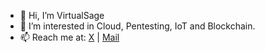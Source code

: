 - 👋 Hi, I’m VirtualSage
- 🌱 I’m interested in Cloud, Pentesting, IoT and Blockchain.
- 📫 Reach me at: [X](https://x.com/virtualsage_/) | [Mail](virtualsage@proton.me)

<!---
binary-an0ma1y/binary-an0ma1y is a ✨ special ✨ repository because its `README.md` (this file) appears on your GitHub profile.
You can click the Preview link to take a look at your changes.
--->
